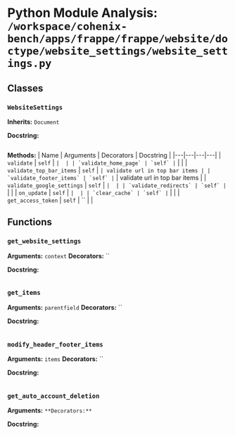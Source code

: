 # Python Module Analysis: `/workspace/cohenix-bench/apps/frappe/frappe/website/doctype/website_settings/website_settings.py`

## Classes

### `WebsiteSettings`
**Inherits:** `Document`


**Docstring:**
```

```

**Methods:**
| Name | Arguments | Decorators | Docstring |
|---|---|---|---|
| `validate` | `self` | `` |  |
| `validate_home_page` | `self` | `` |  |
| `validate_top_bar_items` | `self` | `` | validate url in top bar items |
| `validate_footer_items` | `self` | `` | validate url in top bar items |
| `validate_google_settings` | `self` | `` |  |
| `validate_redirects` | `self` | `` |  |
| `on_update` | `self` | `` |  |
| `clear_cache` | `self` | `` |  |
| `get_access_token` | `self` | `` |  |





## Functions

### `get_website_settings`
**Arguments:** `context`
**Decorators:** ``

**Docstring:**
```

```
### `get_items`
**Arguments:** `parentfield`
**Decorators:** ``

**Docstring:**
```

```
### `modify_header_footer_items`
**Arguments:** `items`
**Decorators:** ``

**Docstring:**
```

```
### `get_auto_account_deletion`
**Arguments:** ``
**Decorators:** ``

**Docstring:**
```

```

